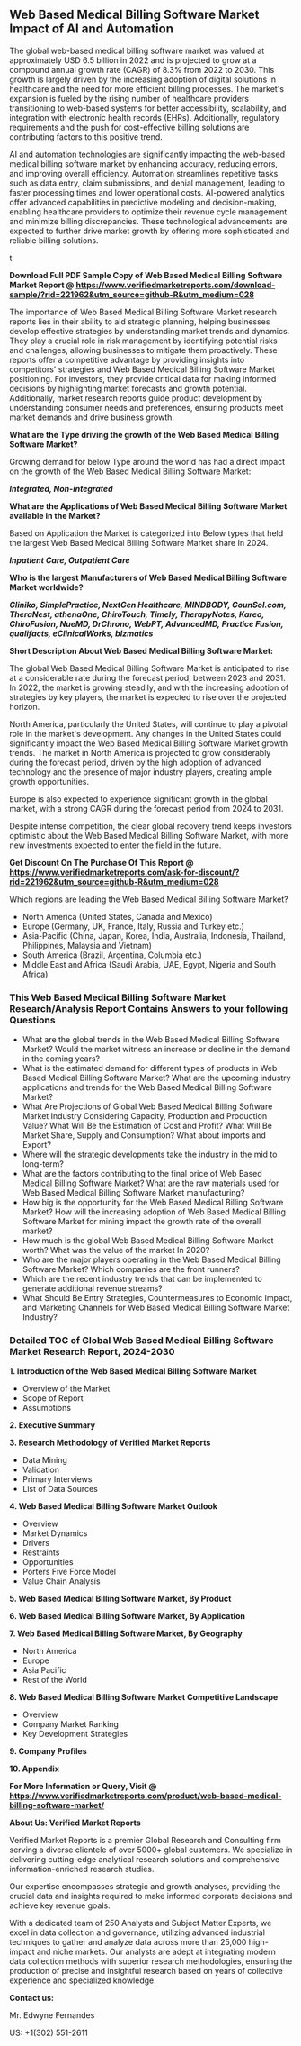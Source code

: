 <h2>Web Based Medical Billing Software Market Impact of AI and Automation</h2><p>The global web-based medical billing software market was valued at approximately USD 6.5 billion in 2022 and is projected to grow at a compound annual growth rate (CAGR) of 8.3% from 2022 to 2030. This growth is largely driven by the increasing adoption of digital solutions in healthcare and the need for more efficient billing processes. The market's expansion is fueled by the rising number of healthcare providers transitioning to web-based systems for better accessibility, scalability, and integration with electronic health records (EHRs). Additionally, regulatory requirements and the push for cost-effective billing solutions are contributing factors to this positive trend.</p><p>AI and automation technologies are significantly impacting the web-based medical billing software market by enhancing accuracy, reducing errors, and improving overall efficiency. Automation streamlines repetitive tasks such as data entry, claim submissions, and denial management, leading to faster processing times and lower operational costs. AI-powered analytics offer advanced capabilities in predictive modeling and decision-making, enabling healthcare providers to optimize their revenue cycle management and minimize billing discrepancies. These technological advancements are expected to further drive market growth by offering more sophisticated and reliable billing solutions.</p>t</p><p id="" class=""><strong>Download Full PDF Sample Copy of Web Based Medical Billing Software Market Report @ <a href="https://www.verifiedmarketreports.com/download-sample/?rid=221962&utm_source=github-R&utm_medium=028" target="_blank">https://www.verifiedmarketreports.com/download-sample/?rid=221962&utm_source=github-R&utm_medium=028</a></strong></p><p>The importance of&nbsp;Web Based Medical Billing Software Market research reports lies in their ability to aid strategic planning, helping businesses develop effective strategies by understanding market trends and dynamics. They play a crucial role in risk management by identifying potential risks and challenges, allowing businesses to mitigate them proactively. These reports offer a competitive advantage by providing insights into competitors' strategies and Web Based Medical Billing Software Market positioning. For investors, they provide critical data for making informed decisions by highlighting market forecasts and growth potential. Additionally, market research reports guide product development by understanding consumer needs and preferences, ensuring products meet market demands and drive business growth.</p><p><strong>What are the&nbsp;Type driving the growth of the Web Based Medical Billing Software Market?</strong></p><p id="" class="">Growing demand for below Type around the world has had a direct impact on the growth of the Web Based Medical Billing Software Market:</p><em><strong>Integrated, Non-integrated</strong></em></p><strong>What are the&nbsp;Applications&nbsp;of Web Based Medical Billing Software Market available in the Market?</strong></p><p id="" class="">Based on Application the Market is categorized into Below types that held the largest Web Based Medical Billing Software Market share In 2024.</p><em><strong>Inpatient Care, Outpatient Care</strong></em></p><strong>Who is the largest Manufacturers of Web Based Medical Billing Software Market worldwide?</strong></p><p><em><strong>Cliniko, SimplePractice, NextGen Healthcare, MINDBODY, CounSol.com, TheraNest, athenaOne, ChiroTouch, Timely, TherapyNotes, Kareo, ChiroFusion, NueMD, DrChrono, WebPT, AdvancedMD, Practice Fusion, qualifacts, eClinicalWorks, blzmatics</strong></em></p><p id="" class=""><strong>Short Description About Web Based Medical Billing Software Market:</strong></p><p>The global Web Based Medical Billing Software Market is anticipated to rise at a considerable rate during the forecast period, between 2023 and 2031. In 2022, the market is growing steadily, and with the increasing adoption of strategies by key players, the market is expected to rise over the projected horizon.</p><p>North America, particularly the United States, will continue to play a pivotal role in the market's development. Any changes in the United States could significantly impact the Web Based Medical Billing Software Market growth trends. The market in North America is projected to grow considerably during the forecast period, driven by the high adoption of advanced technology and the presence of major industry players, creating ample growth opportunities.</p><p>Europe is also expected to experience significant growth in the global market, with a strong CAGR during the forecast period from 2024 to 2031.</p><p>Despite intense competition, the clear global recovery trend keeps investors optimistic about the Web Based Medical Billing Software Market, with more new investments expected to enter the field in the future.</p><p id="" class=""><strong>Get Discount On The Purchase Of This Report @ <a href="https://www.verifiedmarketreports.com/ask-for-discount/?rid=221962&utm_source=github-R&utm_medium=028" target="_blank">https://www.verifiedmarketreports.com/ask-for-discount/?rid=221962&utm_source=github-R&utm_medium=028</a></strong></p>Which regions are leading the Web Based Medical Billing Software Market?</p><ul><li>North America (United States, Canada and Mexico)</li><li>Europe (Germany, UK, France, Italy, Russia and Turkey etc.)</li><li>Asia-Pacific (China, Japan, Korea, India, Australia, Indonesia, Thailand, Philippines, Malaysia and Vietnam)</li><li>South America (Brazil, Argentina, Columbia etc.)</li><li>Middle East and Africa (Saudi Arabia, UAE, Egypt, Nigeria and South Africa)</li></ul><h3 id="" class="">This Web Based Medical Billing Software Market Research/Analysis Report Contains Answers to your following Questions</h3><ul><li>What are the global trends in the Web Based Medical Billing Software Market? Would the market witness an increase or decline in the demand in the coming years?</li><li>What is the estimated demand for different types of products in Web Based Medical Billing Software Market? What are the upcoming industry applications and trends for the Web Based Medical Billing Software Market?</li><li>What Are Projections of Global Web Based Medical Billing Software Market Industry Considering Capacity, Production and Production Value? What Will Be the Estimation of Cost and Profit? What Will Be Market Share, Supply and Consumption? What about imports and Export?</li><li>Where will the strategic developments take the industry in the mid to long-term?</li><li>What are the factors contributing to the final price of Web Based Medical Billing Software Market? What are the raw materials used for Web Based Medical Billing Software Market manufacturing?</li><li>How big is the opportunity for the Web Based Medical Billing Software Market? How will the increasing adoption of Web Based Medical Billing Software Market for mining impact the growth rate of the overall market?</li><li>How much is the global Web Based Medical Billing Software Market worth? What was the value of the market In 2020?</li><li>Who are the major players operating in the Web Based Medical Billing Software Market? Which companies are the front runners?</li><li>Which are the recent industry trends that can be implemented to generate additional revenue streams?</li><li>What Should Be Entry Strategies, Countermeasures to Economic Impact, and Marketing Channels for Web Based Medical Billing Software Market Industry?</li></ul><h3 id="" class="">Detailed TOC of Global Web Based Medical Billing Software Market Research Report, 2024-2030</h3><p id="" class=""><strong>1. Introduction of the Web Based Medical Billing Software Market</strong></p><ul><li>Overview of the Market</li><li>Scope of Report</li><li>Assumptions</li></ul><p id="" class=""><strong>2. Executive Summary</strong></p><p id="" class=""><strong>3. Research Methodology of Verified Market Reports</strong></p><ul><li>Data Mining</li><li>Validation</li><li>Primary Interviews</li><li>List of Data Sources</li></ul><p id="" class=""><strong>4. Web Based Medical Billing Software Market Outlook</strong></p><ul><li>Overview</li><li>Market Dynamics</li><li>Drivers</li><li>Restraints</li><li>Opportunities</li><li>Porters Five Force Model</li><li>Value Chain Analysis</li></ul><p id="" class=""><strong>5. Web Based Medical Billing Software Market, By Product</strong></p><p id="" class=""><strong>6. Web Based Medical Billing Software Market, By Application</strong></p><p id="" class=""><strong>7. Web Based Medical Billing Software Market, By Geography</strong></p><ul><li>North America</li><li>Europe</li><li>Asia Pacific</li><li>Rest of the World</li></ul><p id="" class=""><strong>8. Web Based Medical Billing Software Market Competitive Landscape</strong></p><ul><li>Overview</li><li>Company Market Ranking</li><li>Key Development Strategies</li></ul><p id="" class=""><strong>9. Company Profiles</strong></p><p id="" class=""><strong>10. Appendix</strong></p><p id="" class=""><strong>For More Information or Query, Visit @ <a href="https://www.verifiedmarketreports.com/product/web-based-medical-billing-software-market/" target="_blank">https://www.verifiedmarketreports.com/product/web-based-medical-billing-software-market/</a></strong></p><p id="" class=""><strong>About Us: Verified Market Reports</strong></p><p id="" class="">Verified Market Reports is a premier Global Research and Consulting firm serving a diverse clientele of over 5000+ global customers. We specialize in delivering cutting-edge analytical research solutions and comprehensive information-enriched research studies.</p><p id="" class="">Our expertise encompasses strategic and growth analyses, providing the crucial data and insights required to make informed corporate decisions and achieve key revenue goals.</p><p id="" class="">With a dedicated team of 250 Analysts and Subject Matter Experts, we excel in data collection and governance, utilizing advanced industrial techniques to gather and analyze data across more than 25,000 high-impact and niche markets. Our analysts are adept at integrating modern data collection methods with superior research methodologies, ensuring the production of precise and insightful research based on years of collective experience and specialized knowledge.</p><p id="" class=""><strong>Contact us:</strong></p><p id="" class="">Mr. Edwyne Fernandes</p><p id="" class="">US: +1(302) 551-2611</p>